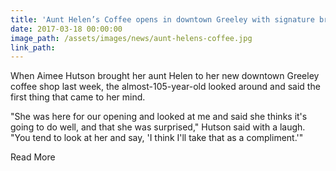 ```yaml
---
title: 'Aunt Helen’s Coffee opens in downtown Greeley with signature breakfast, coffee and attitude'
date: 2017-03-18 00:00:00
image_path: /assets/images/news/aunt-helens-coffee.jpg
link_path:
---
```



When Aimee Hutson brought her aunt Helen to her new downtown Greeley coffee shop last week, the almost-105-year-old looked around and said the first thing that came to her mind.

"She was here for our opening and looked at me and said she thinks it's going to do well, and that she was surprised," Hutson said with a laugh. "You tend to look at her and say, 'I think I'll take that as a compliment.'"

Read More
